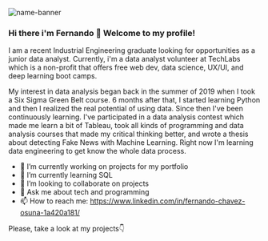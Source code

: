 ![name-banner](https://user-images.githubusercontent.com/48636616/139150522-c7d4cd9a-e68a-4f17-9454-f445cb4fe067.png)

### Hi there i'm Fernando 👋 Welcome to my profile! 

I am a recent Industrial Engineering graduate looking for opportunities as a junior data analyst. Currently, i'm a data analyst volunteer at TechLabs which is a non-profit that offers free web dev, data science, UX/UI, and deep learning boot camps. 

My interest in data analysis began back in the summer of 2019 when I took a Six Sigma Green Belt course. 6 months after that, I started learning Python and then I realized the real potential of using data. Since then I've been continuously learning. I've participated in a data analysis contest which made me learn a bit of Tableau, took all kinds of programming and data analysis courses that made my critical thinking better, and wrote a thesis about detecting Fake News with Machine Learning. Right now I'm learning data engineering to get know the whole data process.

- 🔭 I’m currently working on projects for my portfolio
- 🌱 I’m currently learning SQL
- 👯 I’m looking to collaborate on projects
- 💬 Ask me about tech and programming
- 📫 How to reach me: https://www.linkedin.com/in/fernando-chavez-osuna-1a420a181/


Please, take a look at my projects👇
<!--
**cholu6768/cholu6768** is a ✨ _special_ ✨ repository because its `README.md` (this file) appears on your GitHub profile.

Here are some ideas to get you started:

- 🔭 I’m currently working on ...
- 🌱 I’m currently learning ...
- 👯 I’m looking to collaborate on ...
- 🤔 I’m looking for help with ...
- 💬 Ask me about ...
- 📫 How to reach me: ...
- 😄 Pronouns: ...
- ⚡ Fun fact: ...
-->
